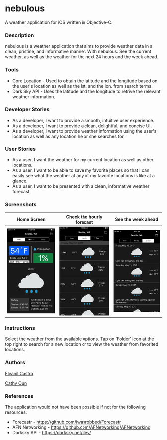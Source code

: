 # nebulous
A weather application for iOS written in Objective-C.

### Description
nebulous is a weather application that aims to provide weather data in a clean, pristine, and informative manner. With nebulous. See the current weather, as well as the weather for the next 24 hours and the week ahead.

### Tools
 * Core Location - Used to obtain the latitude and the longitude based on the user's location as well as the lat. and the lon. from search terms.
 * Dark Sky API -  Uses the latitude and the longitude to retrive the relevant weather information.

### Developer Stories
* As a developer, I want to provide a smooth, intuitive user experience.
* As a developer, I want to provide a clean, delightful, and concise UI.
* As a developer, I want to provide weather information using the user's location as well as any location he or she searches for.

### User Stories
* As a user, I want the weather for my current location as well as other locations.
* As a user, I want to be able to save my favorite places so that I can easily see what the weather at any of my favorite locations is like at a glance.
* As a user, I want to be presented with a clean, informative weather forecast.

### Screenshots
Home Screen | Check the hourly forecast | See the week ahead
:----------------------------:|:----------------------------: | :------:
![Current Weather](home_screen.png) |  ![Hourly Forecast](hourly_forecast.png)  | ![Weekly Summary](weekly_summary.png)



### Instructions
Select the weather from the available options. Tap on 'Folder' icon at the top right to search for a new location or to view the weather from favorited locations.
### Authors
[Elyanil Castro](https://github.com/yanil3500)

[Cathy Oun](https://github.com/cathy810218)

### References
The application would not have been possible if not for the following resources:
* Forecastr - https://github.com/iwasrobbed/Forecastr
* AFN Networking - https://github.com/AFNetworking/AFNetworking
* Darksky API - https://darksky.net/dev/
